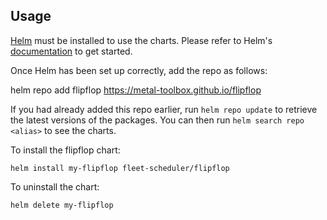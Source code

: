 ## Usage

[Helm](https://helm.sh) must be installed to use the charts.  Please refer to
Helm's [documentation](https://helm.sh/docs) to get started.

Once Helm has been set up correctly, add the repo as follows:

  helm repo add flipflop https://metal-toolbox.github.io/flipflop

If you had already added this repo earlier, run `helm repo update` to retrieve
the latest versions of the packages.  You can then run `helm search repo
<alias>` to see the charts.

To install the flipflop chart:

    helm install my-flipflop fleet-scheduler/flipflop

To uninstall the chart:

    helm delete my-flipflop